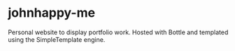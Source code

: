 # johnhappy-me
Personal website to display portfolio work. Hosted with Bottle and templated using the SimpleTemplate engine.
